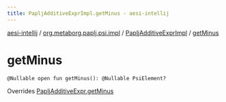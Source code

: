 ```yaml
---
title: PapljAdditiveExprImpl.getMinus - aesi-intellij
---
```


[aesi-intellij](../../index.html) / [org.metaborg.paplj.psi.impl](../index.html) / [PapljAdditiveExprImpl](index.html) / [getMinus](.)

# getMinus

`@Nullable open fun getMinus(): @Nullable PsiElement?`

Overrides [PapljAdditiveExpr.getMinus](../../org.metaborg.paplj.psi/-paplj-additive-expr/get-minus.html)

